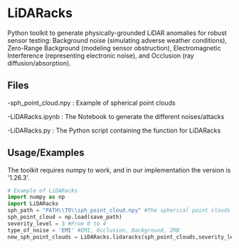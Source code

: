 # LiDARacks
Python toolkit to generate physically-grounded LiDAR anomalies for robust sensor testing: Background noise (simulating adverse weather conditions), Zero-Range Background (modeling sensor obstruction), Electromagnetic Interference (representing electronic noise), and Occlusion (ray diffusion/absorption).

## Files
-sph_point_cloud.npy : Example of spherical point clouds

-LiDARacks.ipynb : The Notebook to generate the different noises/attacks

-LiDARacks.py : The Python script containing the function for LiDARacks

## Usage/Examples
The toolkit requires numpy to work, and in our implementation the version is '1.26.3'.

```python
# Example of LiDARacks
import numpy as np
import LiDARacks
sph_path = "PATH\\TO\\sph_point_cloud.npy" #The spherical point clouds
sph_point_cloud = np.load(save_path)
severity_level = 3 #From 0 to 4
type_of_noise = 'EMI' #EMI, Occlusion, Background, ZRB
new_sph_point_clouds = LiDARacks.lidaracks(sph_point_clouds,severity_level,type_of_noise)
```
